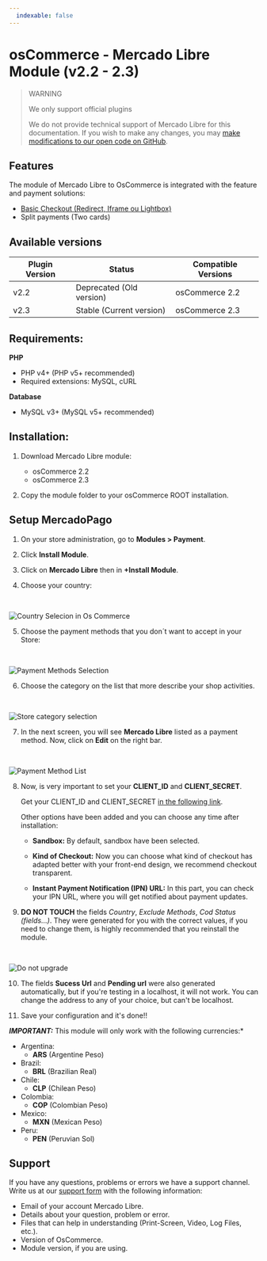 ```yaml
---
  indexable: false
---
```

# osCommerce - Mercado Libre Module (v2.2 - 2.3)

> WARNING
>
> We only support official plugins
>
> We do not provide technical support of Mercado Libre for this documentation. If you wish to make any changes, you may [make modifications to our open code on GitHub](https://github.com/mercadopago/devsite-docs/blob/development/guides/plugins/unofficial/os-commerce.en.md).

## Features

The module of Mercado Libre to OsCommerce is integrated with the feature and payment solutions:

* [Basic Checkout (Redirect, Iframe ou Lightbox)](https://www.mercadopago[FAKER][URL][DOMAIN]/developers/en/solutions/payments/basic-checkout/receive-payments)
* Split payments (Two cards)


## Available versions

| Plugin Version | Status | Compatible Versions |
| --- | --- | --- |
| v2.2 | Deprecated (Old version) | osCommerce 2.2 |
| v2.3 | Stable (Current version) | osCommerce 2.3 |


## Requirements:

**PHP**

* PHP v4+ (PHP v5+ recommended)
* Required extensions: MySQL, cURL

**Database**

* MySQL v3+ (MySQL v5+ recommended)


<a name="installation"></a>
## Installation: ##

1. Download Mercado Libre module:
    * osCommerce 2.2
    * osCommerce 2.3

2. Copy the module folder to your osCommerce ROOT installation.


## Setup MercadoPago

1. On your store administration, go to **Modules > Payment**.

2. Click **Install Module**.

3. Click on **Mercado Libre** then in **+Install Module**.

4. Choose your country:
<br>

![Country Selecion in Os Commerce](/images/oscommerce/oscommerce-CountrySelection.png)

5. Choose the payment methods that you don´t want to accept in your Store:
<br>

![Payment Methods Selection](/images/oscommerce/oscommerce-PaymentMethodsSelection.png)

6. Choose the category on the list that more describe your shop activities.
<br>

![Store category selection](/images/oscommerce/oscommerce-CategorySelection.png)

7. In the next screen, you will see **Mercado Libre** listed as a payment method. Now, click on **Edit** on the right bar.
<br>

![Payment Method List](/images/oscommerce/oscommerce-PaymentMethodList.png)

8. Now, is very important to set your **CLIENT_ID** and **CLIENT_SECRET**.

	Get your CLIENT_ID and CLIENT_SECRET [in the following link]([FAKER][CREDENTIALS][URL]).

	Other options have been added and you can choose any time after installation:

	- **Sandbox:** By default, sandbox have been selected.

	- **Kind of Checkout:** Now you can choose what kind of checkout has adapted better with your front-end design, we recommend checkout transparent.

	- **Instant Payment Notification (IPN) URL:** In this part, you can check your IPN URL, where you will get notified about payment updates.

9. **DO NOT TOUCH** the fields *Country*, *Exclude Methods*, *Cod Status (fields…)*. They were generated for you with the correct values, if you need to change them, is highly recommended that you reinstall the module.
<br>

![Do not upgrade](/images/oscommerce/oscommerce-DoNotTouch.png)

10. The fields **Sucess Url** and **Pending url** were also generated automatically, but if you're testing in a localhost, it will not work. You can change the address to any of your choice, but can't be localhost.

11. Save your configuration and it's done!!

***IMPORTANT:*** This module will only work with the following currencies:*

* Argentina:
	* **ARS** (Argentine Peso)
* Brazil:
	* **BRL** (Brazilian Real)
* Chile:
	* **CLP** (Chilean Peso)
* Colombia:
	* **COP** (Colombian Peso)
* Mexico:
	* **MXN** (Mexican Peso)
* Peru:
	* **PEN** (Peruvian Sol)

## Support

If you have any questions, problems or errors we have a support channel. Write us at our [support form](/support) with the following information:

* Email of your account Mercado Libre.
* Details about your question, problem or error.
* Files that can help in understanding (Print-Screen, Video, Log Files, etc.).
* Version of OsCommerce.
* Module version, if you are using.
